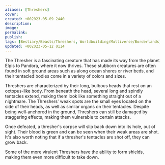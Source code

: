 ```yaml
---
aliases: [Threshers]
cover: 
created: +002023-05-09 2440
description: 
image: 
permalink: 
publish: 
tags: [Bestiary/Beasts/Threshers, Worldbuilding/Multiverse/Borderlands]
updated: +002023-05-12 0114
---
```

The Thresher is a fascinating creature that has made its way from the planet Elpis to Pandora, where it now thrives. These stubborn creatures are often found in soft ground areas such as along ocean shores or river beds, and their tentacled bodies come in a variety of colors and sizes.

Threshers are characterized by their long, bulbous heads that rest on an octopus-like body. From beneath the head, several long and spindly tentacles extend, making them look like something straight out of a nightmare. The Threshers' weak spots are the small eyes located on the side of their heads, as well as similar organs on their tentacles. Despite being well-anchored in the ground, Threshers can still be damaged by staggering effects, making them vulnerable to certain attacks.

Once defeated, a thresher's corpse will slip back down into its hole, out of sight. Their blood is green and can be seen when their weak areas are shot. It's also worth noting that if a thresher's tentacles are shot off, they can grow back.

Some of the more virulent Threshers have the ability to form shields, making them even more difficult to take down.
